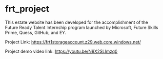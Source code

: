 # frt_project
This estate website has been developed for the accomplishment of the Future Ready Talent Internship program launched by Microsoft, Future Skills Prime, Quess, GitHub, and EY.

Project Link: https://frt1storageaccount.z29.web.core.windows.net/

Project demo video link: https://youtu.be/N8X2SLImzq0
